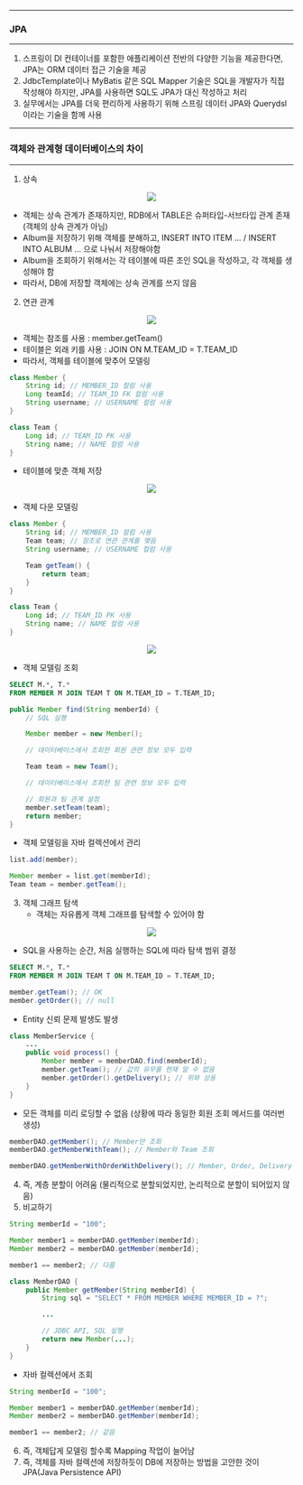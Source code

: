 -----
### JPA
----
1. 스프링이 DI 컨테이너를 포함한 애플리케이션 전반의 다양한 기능을 제공한다면, JPA는 ORM 데이터 접근 기술을 제공
2. JdbcTemplate이나 MyBatis 같은 SQL Mapper 기술은 SQL을 개발자가 직접 작성해야 하지만, JPA를 사용하면 SQL도 JPA가 대신 작성하고 처리
3. 실무에서는 JPA를 더욱 편리하게 사용하기 위해 스프링 데이터 JPA와 Querydsl이라는 기술을 함께 사용

-----
### 객체와 관계형 데이터베이스의 차이
-----
1. 상속
<div align="center">
<img src="https://github.com/user-attachments/assets/3b5bee26-bd3c-4aab-9f9d-12cca2a15295">
</div>

  - 객체는 상속 관계가 존재하지만, RDB에서 TABLE은 슈퍼타입-서브타입 관계 존재(객체의 상속 관계가 아님)
  - Album을 저장하기 위해 객체를 분해하고, INSERT INTO ITEM ... / INSERT INTO ALBUM ... 으로 나눠서 저장해야함
  - Album을 조회하기 위해서는 각 테이블에 따른 조인 SQL을 작성하고, 각 객체를 생성해야 함
  - 따라서, DB에 저장할 객체에는 상속 관계를 쓰지 않음

2. 연관 관계
<div align="center">
<img src="https://github.com/user-attachments/assets/11d10bea-0d42-4ded-a83d-1c528801f5cc">
</div>

  - 객체는 참조를 사용 : member.getTeam()
  - 테이블은 외래 키를 사용 : JOIN ON M.TEAM_ID = T.TEAM_ID
  - 따라서, 객체를 테이블에 맞추어 모델링
```java
class Member {
    String id; // MEMBER_ID 컬럼 사용
    Long teamId; // TEAM_ID FK 컬럼 사용
    String username; // USERNAME 컬럼 사용
}

class Team {
    Long id; // TEAM_ID PK 사용
    String name; // NAME 컬럼 사용
}
```
  - 테이블에 맞춘 객체 저장
<div align="center">
<img src="https://github.com/user-attachments/assets/d12a9f49-bf2f-4d4b-bec7-b5f7a272eb8f">
</div>

  - 객체 다운 모델링
```java
class Member {
    String id; // MEMBER_ID 컬럼 사용
    Team team; // 참조로 연관 관계를 맺음
    String username; // USERNAME 컬럼 사용

    Team getTeam() {
        return team;
    }
}

class Team {
    Long id; // TEAM_ID PK 사용
    String name; // NAME 컬럼 사용
}
```
<div align="center">
<img src="https://github.com/user-attachments/assets/36db8bf9-458b-47ff-9ef1-c13c85a979b0">
</div>

  - 객체 모델링 조회
```sql
SELECT M.*, T.*
FROM MEMBER M JOIN TEAM T ON M.TEAM_ID = T.TEAM_ID;
```
```java
public Member find(String memberId) {
    // SQL 실행

    Member member = new Member();

    // 데이터베이스에서 조회한 회원 관련 정보 모두 입력

    Team team = new Team();

    // 데이터베이스에서 조회한 팀 관련 정보 모두 입력

    // 회원과 팀 관계 설정
    member.setTeam(team);
    return member;
}
```
  - 객체 모델링을 자바 컬렉션에서 관리
```java
list.add(member);

Member member = list.get(memberId);
Team team = member.getTeam();
```

3. 객체 그래프 탐색
   - 객체는 자유롭게 객체 그래프를 탐색할 수 있어야 함
<div align="center">
<img src="https://github.com/user-attachments/assets/bb0c63c7-409f-4a12-84fe-7ec2dcf26844">
</div>

  - SQL을 사용하는 순간, 처음 실행하는 SQL에 따라 탐색 범위 결정
```sql
SELECT M.*, T.*
FROM MEMBER M JOIN TEAM T ON M.TEAM_ID = T.TEAM_ID;
```
```java
member.getTeam(); // OK
member.getOrder(); // null
```

  - Entity 신뢰 문제 발생도 발생
```java
class MemberService {
    ...
    public void process() {
        Member member = memberDAO.find(memberId);
        member.getTeam(); // 값의 유무를 현재 알 수 없음
        member.getOrder().getDelivery(); // 위와 상동
    }
}
```

  - 모든 객체를 미리 로딩할 수 없음 (상황에 따라 동일한 회원 조회 메서드를 여러번 생성)
```java
memberDAO.getMember(); // Member만 조회
memberDAO.getMemberWithTeam(); // Member와 Team 조회

memberDAO.getMemberWithOrderWithDelivery(); // Member, Order, Delivery
```

4. 즉, 계층 분할이 어려움 (물리적으로 분할되었지만, 논리적으로 분할이 되어있지 않음)
5. 비교하기
```java
String memberId = "100";

Member member1 = memberDAO.getMember(memberId);
Member member2 = memberDAO.getMember(memberId);

member1 == member2; // 다름
```
```java
class MemberDAO {
    public Member getMember(String memberId) {
        String sql = "SELECT * FROM MEMBER WHERE MEMBER_ID = ?";

        ...

        // JDBC API, SQL 실행
        return new Member(...);
    }
}
```
  - 자바 컬렉션에서 조회
```java
String memberId = "100";

Member member1 = memberDAO.getMember(memberId);
Member member2 = memberDAO.getMember(memberId);

member1 == member2; // 같음
```

6. 즉, 객체답게 모델링 할수록 Mapping 작업이 늘어남
7. 즉, 객체를 자바 컬렉션에 저장하듯이 DB에 저장하는 방법을 고안한 것이 JPA(Java Persistence API)
